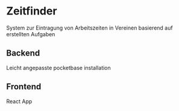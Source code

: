 # Zeitfinder

System zur Eintragung von Arbeitszeiten in Vereinen basierend auf erstellten Aufgaben

## Backend

Leicht angepasste pocketbase installation

## Frontend

React App
